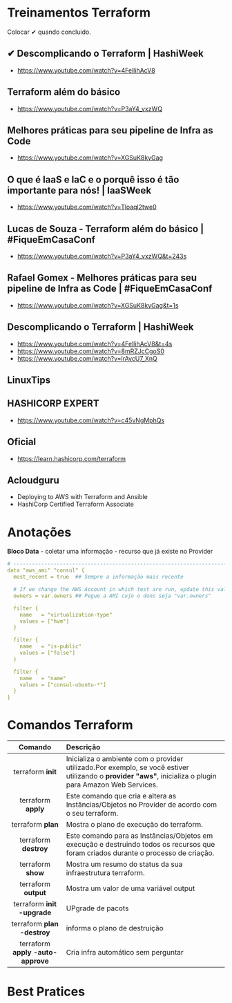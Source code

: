 # Treinamentos  Terraform

Colocar ✔ quando concluido. 

##  ✔ Descomplicando o Terraform | HashiWeek
- https://www.youtube.com/watch?v=4FellihAcV8

## Terraform além do básico
- https://www.youtube.com/watch?v=P3aY4_vxzWQ

##  Melhores práticas para seu pipeline de Infra as Code
- https://www.youtube.com/watch?v=XGSuK8kyGag

## O que é IaaS e IaC e o porquê isso é tão importante para nós! | IaaSWeek
- https://www.youtube.com/watch?v=Tloaql2twe0

## Lucas de Souza - Terraform além do básico | #FiqueEmCasaConf
- https://www.youtube.com/watch?v=P3aY4_vxzWQ&t=243s

## Rafael Gomex - Melhores práticas para seu pipeline de Infra as Code | #FiqueEmCasaConf
- https://www.youtube.com/watch?v=XGSuK8kyGag&t=1s

## Descomplicando o Terraform | HashiWeek
- https://www.youtube.com/watch?v=4FellihAcV8&t=4s
- https://www.youtube.com/watch?v=8mRZJcCgoS0
- https://www.youtube.com/watch?v=lrAycU7_XnQ

## LinuxTips
## HASHICORP EXPERT
- https://www.youtube.com/watch?v=c45vNgMphQs

## Oficial
- https://learn.hashicorp.com/terraform

## Acloudguru
- Deploying to AWS with Terraform and Ansible
- HashiCorp Certified Terraform Associate

# Anotações

**Bloco Data** - coletar uma informação - recurso que já existe no Provider

```yaml
# ---------------------------------------------------------------------------------------------------------------------
data "aws_ami" "consul" {
  most_recent = true  ## Sempre a informação mais recente

  # If we change the AWS Account in which test are run, update this value.
  owners = var.owners ## Pegue a AMI cujo o dono seja "var.owners"

  filter {
    name   = "virtualization-type"
    values = ["hvm"]
  }

  filter {
    name   = "is-public"
    values = ["false"]
  }

  filter {
    name   = "name"
    values = ["consul-ubuntu-*"]
  }
}
```



# Comandos Terraform



|              Comando              | Descrição                                                    |
| :-------------------------------: | :----------------------------------------------------------- |
|        terraform **init**         | Inicializa o ambiente com o provider utilizado.Por exemplo, se você estiver utilizando o **provider "aws"**, inicializa o plugin para Amazon Web Services. |
|        terraform **apply**        | Este comando que cria e altera as Instâncias/Objetos no Provider de acordo com o seu terraform. |
|        terraform **plan**         | Mostra o plano de execução do terraform.                     |
|       terraform **destroy**       | Este comando para as Instâncias/Objetos em execução e destruindo todos os recursos que foram criados durante o processo de criação. |
|        terraform **show**         | Mostra um resumo do status da sua infraestrutura terraform.  |
|       terraform **output**        | Mostra um valor de uma variável output                       |
|    terraform **init -upgrade**    | UPgrade de pacots                                            |
|    terraform **plan -destroy**    | informa o plano de destruição                                |
| terraform **apply -auto-approve** | Cria infra automático sem perguntar                          |

# Best Pratices

